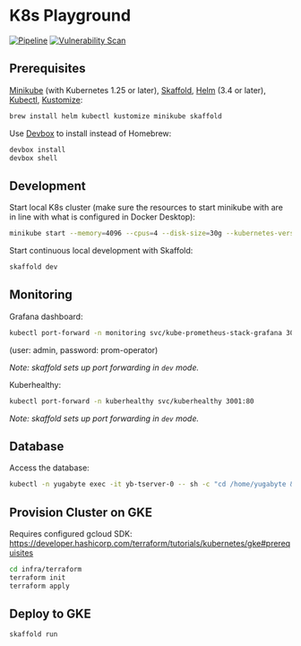 # K8s Playground

[![Pipeline](https://github.com/carhartl/k8s-playground/actions/workflows/pipeline.yml/badge.svg)](https://github.com/carhartl/k8s-playground/actions/workflows/pipeline.yml)
[![Vulnerability Scan](https://github.com/carhartl/k8s-playground/actions/workflows/vulnerability-scan.yml/badge.svg)](https://github.com/carhartl/k8s-playground/actions/workflows/vulnerability-scan.yml)

## Prerequisites

[Minikube](https://minikube.sigs.k8s.io/docs/start/) (with Kubernetes 1.25 or later), [Skaffold](https://skaffold.dev), [Helm](https://helm.sh) (3.4 or later), [Kubectl](https://kubectl.docs.kubernetes.io/guides/introduction/kubectl/), [Kustomize](https://kubectl.docs.kubernetes.io/guides/introduction/kustomize/):

```bash
brew install helm kubectl kustomize minikube skaffold
```

Use [Devbox](https://www.jetpack.io/devbox/docs/installing_devbox/) to install instead of Homebrew:

```bash
devbox install
devbox shell
```

## Development

Start local K8s cluster (make sure the resources to start minikube with are in line with what is configured in Docker Desktop):

```bash
minikube start --memory=4096 --cpus=4 --disk-size=30g --kubernetes-version 1.26.3
```

Start continuous local development with Skaffold:

```bash
skaffold dev
```

## Monitoring

Grafana dashboard:

```bash
kubectl port-forward -n monitoring svc/kube-prometheus-stack-grafana 3000:80
```

(user: admin, password: prom-operator)

_Note: skaffold sets up port forwarding in `dev` mode._

Kuberhealthy:

```bash
kubectl port-forward -n kuberhealthy svc/kuberhealthy 3001:80
```

_Note: skaffold sets up port forwarding in `dev` mode._

## Database

Access the database:

```bash
kubectl -n yugabyte exec -it yb-tserver-0 -- sh -c "cd /home/yugabyte && ysqlsh -h yb-tserver-0 --echo-queries"
```

## Provision Cluster on GKE

Requires configured gcloud SDK: https://developer.hashicorp.com/terraform/tutorials/kubernetes/gke#prerequisites

```bash
cd infra/terraform
terraform init
terraform apply
```

## Deploy to GKE

```bash
skaffold run
```
